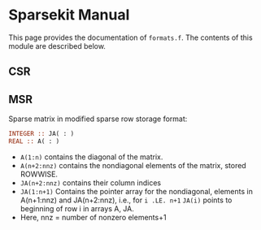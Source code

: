 # Sparsekit Manual

This page provides the documentation of `formats.f`. The contents of this module are described below.

## CSR

## MSR

Sparse matrix in modified sparse row storage format:

```fortran
INTEGER :: JA( : )
REAL :: A( : )
```

- `A(1:n)` contains the diagonal of the matrix.
- `A(n+2:nnz)` contains the nondiagonal elements of the matrix, stored ROWWISE.
- `JA(n+2:nnz)` contains their column indices
- `JA(1:n+1)` Contains the pointer array for the nondiagonal, elements in A(n+1:nnz) and JA(n+2:nnz), i.e., for `i .LE. n+1` `JA(i)` points to beginning of row i in arrays A, JA.
- Here, nnz = number of nonzero elements+1
